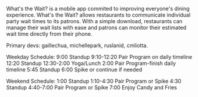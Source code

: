 What's the Wait? is a mobile app commited to improving everyone's dining experience.
What's the Wait? allows restaurants to communicate individual party wait times to its patrons.
With a simple download, restaurants can manage their wait lists with ease and patrons can monitor their estimated wait time directly from their phone.

Primary devs: gaillechua, michellepark, ruslanid, cmliotta.

Weekday Schedule: 
    9:00 Standup
    9:10-12:20 Pair Program on daily timeline
    12:20 Standup
    12:30-2:00 Yoga/Lunch
    2:00 Pair Program-finish daily timeline
    5:45 Standup
    6:00 Spike or continue if needed
    
Weekend Schedule:
    1:00 Standup
    1:10-4:30 Pair Program or Spike
    4:30 Standup
    4:40-7:00 Pair Program or Spike
    7:00 Enjoy Candy and Fries
